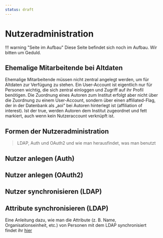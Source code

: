 ```yaml
---
status: draft
---
```


# Nutzeradministration 


!!! warning "Seite im Aufbau"
    Diese Seite befindet sich noch im Aufbau. Wir bitten um Geduld.


## Ehemalige Mitarbeitende bei Altdaten

Ehemalige Mitarbeitende müssen nicht zentral angelegt werden, um für Altdaten zur Verfügung zu stehen. Ein User-Account ist eigentlich nur für Personen wichtig, die sich zentral einloggen und Zugriff auf ihr Profil benötigen. Die Zuordnung eines Autoren zum Institut erfolgt aber nicht über die Zuordnung zu einem User-Account, sondern über einen affiliated-Flag, der in der Datenbank als „aoi“ bei Autoren hinterlegt ist (affiliation of interest). Ist der true, werden Autoren dem Institut zugeordnet und fett markiert, auch wenn kein Nutzeraccount verknüpft ist.
    

## Formen der Nutzeradministration

> LDAP, Auth und OAuth2 und wie man herausfindet, was man benutzt



## Nutzer anlegen (Auth)


## Nutzer anlegen (OAuth2)



## Nutzer synchronisieren (LDAP)


## Attribute synchronisieren (LDAP)

Eine Anleitung dazu, wie man die Attribute (z. B. Name, Organisationseinheit, etc.) von Personen mit dem LDAP synchronisiert findet ihr [hier](../technical/user-management/ldap.md#synchronisation-der-nutzerattribute)




 